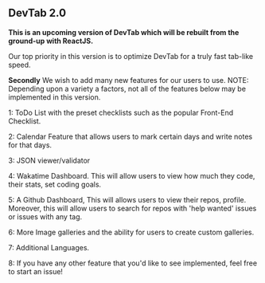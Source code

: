 ﻿## DevTab 2.0

**This is an upcoming version of DevTab which will be rebuilt from the ground-up with ReactJS.**

Our top priority in this version is to optimize DevTab for a truly fast tab-like speed.

**Secondly** We wish to add many new features for our users to use.
NOTE: Depending upon a variety a factors, not all of the features below may be
implemented in this version.

1: ToDo List with the preset checklists such as the popular Front-End Checklist.

2: Calendar Feature that allows users to mark certain days and write notes for that days.

3: JSON viewer/validator

4: Wakatime Dashboard. This will allow users to view how much they code, their stats, set coding goals.

5: A Github Dashboard, This will allows users to view their repos, profile. Moreover, this will allow users
 to search for repos with 'help wanted' issues or issues with any tag.
 
6: More Image galleries and the ability for users to create custom galleries.

7: Additional Languages.

8: If you have any other feature that you'd like to see implemented, feel free to start an issue!
